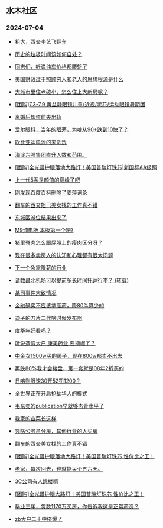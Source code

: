 ## 水木社区 
### 2024-07-04

+ [粗大，西交李艺飞翻车](https://www.newsmth.net/nForum/article/GaoKao/567878)

+ [历史的垃圾时间该如何自处？](https://www.newsmth.net/nForum/article/WorkingLife/94051)

+ [同志们，听说油车价格都腰斩了](https://www.newsmth.net/nForum/article/AutoWorld/1944864499)

+ [美国财政过于照顾穷人和老人的思想根源是什么](https://www.newsmth.net/nForum/article/FamilyLife/1766766334)

+ [大城市里住老破小，怎么住上大新房呢？](https://www.newsmth.net/nForum/article/OurEstate/3025169)

+ [[团购]7.3-7.9 黄益静眼镜儿童/近视/老花/运动眼镜暑期团](https://www.newsmth.net/nForum/article/ADAgent_TG/1323041)

+ [离婚后知道前夫出轨](https://www.newsmth.net/nForum/article/Divorce/2083452)

+ [爱尔眼科，当年的眼茅，为啥从90+跌到10快了？](https://www.newsmth.net/nForum/article/Stock/10876191)

+ [吹比亚迪电池的来洗洗](https://www.newsmth.net/nForum/article/GreenAuto/1619912)

+ [海淀六强集团直升人数和范围。](https://www.newsmth.net/nForum/article/PreUnivEdu/181695)

+ [[团购]全光谱护眼落地大路灯！美国普瑞灯珠芯|新国标AA级照](https://www.newsmth.net/nForum/article/ADAgent_TG/1323114)

+ [上一代5系是颜值的巅峰了吧](https://www.newsmth.net/nForum/article/AutoWorld/1944864958)

+ [刚发现百度百科删除了姜萍词条](https://www.newsmth.net/nForum/article/FamilyLife/1766768211)

+ [翻车的西交妲己美女找的工作真不错](https://www.newsmth.net/nForum/article/GaoKao/568821)

+ [东城区派位结果出来了](https://www.newsmth.net/nForum/article/SchoolEstate/1391698)

+ [M9纯电版 本版第一个吧?](https://www.newsmth.net/nForum/article/GreenAuto/1620668)

+ [猪里脊肉怎么跟屁股上的瘦肉区分呀？](https://www.newsmth.net/nForum/article/Food/1714394)

+ [现在很多卖房人的认知和心理都有很大问题](https://www.newsmth.net/nForum/article/OurEstate/3025741)

+ [下一个急需降薪的行业](https://www.newsmth.net/nForum/article/WorkingLife/95207)

+ [请教昌北机场可以提前多长时间托运行李？ (转载)](https://www.newsmth.net/nForum/article/Travel/1001597)

+ [某司事件大致情况](https://www.newsmth.net/nForum/article/OurEstate/3025849)

+ [金融确实不应该拿高薪，降80%算少的](https://www.newsmth.net/nForum/article/WorkingLife/95209)

+ [迪子的刀片二代啥时候发布啊](https://www.newsmth.net/nForum/article/GreenAuto/1620465)

+ [度华年好看吗？](https://www.newsmth.net/nForum/article/TV/1687179)

+ [听说造假大户 康美药业 要摘帽了？](https://www.newsmth.net/nForum/article/Stock/10876814)

+ [中金女1500w买的房子，现在800w都卖不出去](https://www.newsmth.net/nForum/article/WorkingLife/95214)

+ [再跌80%我才会接盘，第一套就是08年2折买的](https://www.newsmth.net/nForum/article/OurEstate/3025951)

+ [日喀则限速30开52罚1200？](https://www.newsmth.net/nForum/article/AutoWorld/1944865130)

+ [全世界正在开启抢劫华人的模式](https://www.newsmth.net/nForum/article/FamilyLife/1766768298)

+ [韦东奕的publication早就够杰青水平了](https://www.newsmth.net/nForum/article/QingJiao/877433)

+ [我家的韭菜长这样](https://www.newsmth.net/nForum/article/Food/1714467)

+ [凭啥公务员分房，其他行业的人买房](https://www.newsmth.net/nForum/article/WorkingLife/95248)

+ [翻车的西交美女找的工作真不错](https://www.newsmth.net/nForum/article/GaoKao/568821)

+ [[团购]全光谱护眼落地大路灯！美国普瑞灯珠芯 性价比之王！](https://www.newsmth.net/nForum/article/ADAgent_TG/1323114)

+ [老家，每次回去，也就能呆个五六天。](https://www.newsmth.net/nForum/article/FamilyLife/1766766825)

+ [3C公司有人跳楼啊](https://www.newsmth.net/nForum/article/WorkingLife/94617)

+ [[团购]全光谱护眼大路灯！美国普瑞灯珠芯 性价比之王！](https://www.newsmth.net/nForum/article/ADAgent_TG/1323114)

+ [毕业三年，贷款1170万买房，你告诉我这是正常薪资？](https://www.newsmth.net/nForum/article/WorkingLife/94865)

+ [zb大户二十中挤爆了](https://www.newsmth.net/nForum/article/ChildEducation/2419565)

